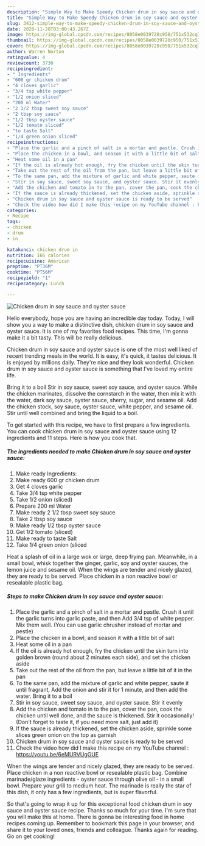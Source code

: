 ```yaml
---
description: "Simple Way to Make Speedy Chicken drum in soy sauce and oyster sauce"
title: "Simple Way to Make Speedy Chicken drum in soy sauce and oyster sauce"
slug: 3412-simple-way-to-make-speedy-chicken-drum-in-soy-sauce-and-oyster-sauce
date: 2020-11-28T03:00:43.267Z
image: https://img-global.cpcdn.com/recipes/8058e0039720c950/751x532cq70/chicken-drum-in-soy-sauce-and-oyster-sauce-recipe-main-photo.jpg
thumbnail: https://img-global.cpcdn.com/recipes/8058e0039720c950/751x532cq70/chicken-drum-in-soy-sauce-and-oyster-sauce-recipe-main-photo.jpg
cover: https://img-global.cpcdn.com/recipes/8058e0039720c950/751x532cq70/chicken-drum-in-soy-sauce-and-oyster-sauce-recipe-main-photo.jpg
author: Warren Norton
ratingvalue: 4
reviewcount: 3730
recipeingredient:
- " Ingredients"
- "600 gr chicken drum"
- "4 cloves garlic"
- "3/4 tsp white pepper"
- "1/2 onion sliced"
- "200 ml Water"
- "2 1/2 tbsp sweet soy sauce"
- "2 tbsp soy sauce"
- "1/2 tbsp oyster sauce"
- "1/2 tomato sliced"
- "to taste Salt"
- "1/4 green onion sliced"
recipeinstructions:
- "Place the garlic and a pinch of salt in a mortar and pastle. Crush it until the garlic turns into garlic paste, and then Add 3/4 tsp of white pepper. Mix them well. (You can use garlic chrusher instead of mortar and pestle)"
- "Place the chicken in a bowl, and season it with a little bit of salt"
- "Heat some oil in a pan"
- "If the oil is already hot enough, fry the chicken until the skin turn into golden brown (round about 2 minutes each side), and set the chicken aside"
- "Take out the rest of the oil from the pan, but leave a little bit of it in the pan"
- "To the same pan, add the mixture of garlic and white pepper, saute it until fragrant, Add the onion and stir it for 1 minute, and then add the water. Bring it to a boil"
- "Stir in soy sauce, sweet soy sauce, and oyster sauce. Stir it evenly"
- "Add the chicken and tomato in to the pan, cover the pan, cook the chicken until well done, and the sauce is thickened. Stir it occasionally! (Don&#39;t forget to taste it, if you need more salt, just add it)"
- "If the sauce is already thickened, set the chicken aside, sprinkle some slices green onion on the top as garnish"
- "Chicken drum in soy sauce and oyster sauce is ready to be served"
- "Check the video how did I make this recipe on my YouTube channel : https://youtu.be/6eMURVUgGUE"
categories:
- Recipe
tags:
- chicken
- drum
- in

katakunci: chicken drum in 
nutrition: 166 calories
recipecuisine: American
preptime: "PT36M"
cooktime: "PT56M"
recipeyield: "1"
recipecategory: Lunch

---
```



![Chicken drum in soy sauce and oyster sauce](https://img-global.cpcdn.com/recipes/8058e0039720c950/751x532cq70/chicken-drum-in-soy-sauce-and-oyster-sauce-recipe-main-photo.jpg)

Hello everybody, hope you are having an incredible day today. Today, I will show you a way to make a distinctive dish, chicken drum in soy sauce and oyster sauce. It is one of my favorites food recipes. This time, I'm gonna make it a bit tasty. This will be really delicious.

Chicken drum in soy sauce and oyster sauce is one of the most well liked of recent trending meals in the world. It is easy, it's quick, it tastes delicious. It is enjoyed by millions daily. They're nice and they look wonderful. Chicken drum in soy sauce and oyster sauce is something that I've loved my entire life.

Bring it to a boil Stir in soy sauce, sweet soy sauce, and oyster sauce. While the chicken marinates, dissolve the cornstarch in the water, then mix it with the water, dark soy sauce, oyster sauce, sherry, sugar, and sesame oil. Add the chicken stock, soy sauce, oyster sauce, white pepper, and sesame oil. Stir until well combined and bring the liquid to a boil.


To get started with this recipe, we have to first prepare a few ingredients. You can cook chicken drum in soy sauce and oyster sauce using 12 ingredients and 11 steps. Here is how you cook that.

<!--inarticleads1-->

##### The ingredients needed to make Chicken drum in soy sauce and oyster sauce:

1. Make ready  Ingredients:
1. Make ready 600 gr chicken drum
1. Get 4 cloves garlic
1. Take 3/4 tsp white pepper
1. Take 1/2 onion (sliced)
1. Prepare 200 ml Water
1. Make ready 2 1/2 tbsp sweet soy sauce
1. Take 2 tbsp soy sauce
1. Make ready 1/2 tbsp oyster sauce
1. Get 1/2 tomato (sliced)
1. Make ready to taste Salt
1. Take 1/4 green onion (sliced


Heat a splash of oil in a large wok or large, deep frying pan. Meanwhile, in a small bowl, whisk together the ginger, garlic, soy and oyster sauces, the lemon juice and sesame oil. When the wings are tender and nicely glazed, they are ready to be served. Place chicken in a non reactive bowl or resealable plastic bag. 

<!--inarticleads2-->

##### Steps to make Chicken drum in soy sauce and oyster sauce:

1. Place the garlic and a pinch of salt in a mortar and pastle. Crush it until the garlic turns into garlic paste, and then Add 3/4 tsp of white pepper. Mix them well. (You can use garlic chrusher instead of mortar and pestle)
1. Place the chicken in a bowl, and season it with a little bit of salt
1. Heat some oil in a pan
1. If the oil is already hot enough, fry the chicken until the skin turn into golden brown (round about 2 minutes each side), and set the chicken aside
1. Take out the rest of the oil from the pan, but leave a little bit of it in the pan
1. To the same pan, add the mixture of garlic and white pepper, saute it until fragrant, Add the onion and stir it for 1 minute, and then add the water. Bring it to a boil
1. Stir in soy sauce, sweet soy sauce, and oyster sauce. Stir it evenly
1. Add the chicken and tomato in to the pan, cover the pan, cook the chicken until well done, and the sauce is thickened. Stir it occasionally! (Don&#39;t forget to taste it, if you need more salt, just add it)
1. If the sauce is already thickened, set the chicken aside, sprinkle some slices green onion on the top as garnish
1. Chicken drum in soy sauce and oyster sauce is ready to be served
1. Check the video how did I make this recipe on my YouTube channel : https://youtu.be/6eMURVUgGUE


When the wings are tender and nicely glazed, they are ready to be served. Place chicken in a non reactive bowl or resealable plastic bag. Combine marinade/glaze ingredients - oyster sauce through olive oil - in a small bowl. Prepare your grill to medium heat. The marinade is really the star of this dish, it only has a few ingredients, but is super flavorful. 

So that's going to wrap it up for this exceptional food chicken drum in soy sauce and oyster sauce recipe. Thanks so much for your time. I'm sure that you will make this at home. There is gonna be interesting food in home recipes coming up. Remember to bookmark this page in your browser, and share it to your loved ones, friends and colleague. Thanks again for reading. Go on get cooking!
